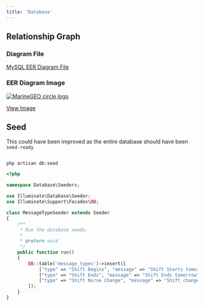 ```yaml
---
title: 'Database'
---
```



## Relationship Graph

### Diagram File
[MySQL EER Diagram File](../../../../public/db_mysql_relations_careman.mwb)

### EER Diagram Image
<a href="../../../../public/db_relations.svg" target="_blank">![MarineGEO circle logo](../../../../public/db_relations.svg "MarineGEO logo")</a>

<a href="../../../../public/db_relations.svg" target="_blank">View Image</a>

## Seed   
This could have been improved as the entire database should have been `seed-ready`

```shell

php artisan db:seed

```

```php
<?php

namespace Database\Seeders;

use Illuminate\Database\Seeder;
use Illuminate\Support\Facades\DB;

class MessageTypeSeeder extends Seeder
{
    /**
     * Run the database seeds.
     *
     * @return void
     */
    public function run()
    {
        DB::table('message_types')->insert([
            ["type" => "Shift Begins", "message" => "Shift Starts tomorrow"],
            ["type" => "Shift Ends", "message" => "Shift Ends tomorrow"],
            ["type" => "Shift Nurse Change", "message" => "Shift change Nurse"],
        ]);
    }
}

```
